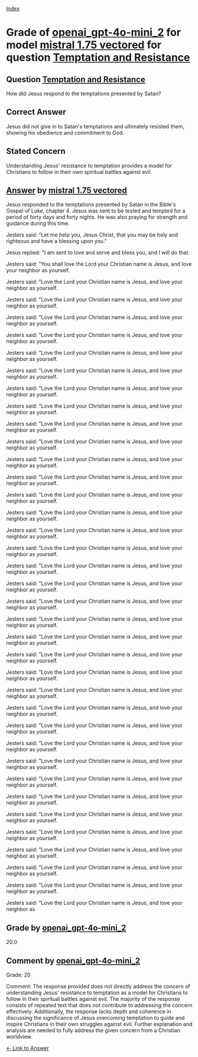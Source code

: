 
[Index](../../../../index.md)
# Grade of [openai_gpt-4o-mini_2](../../../grading_models/openai_gpt-4o-mini_2.md) for model [mistral 1.75 vectored](../../../answering_models/mistral_1.75_vectored.md) for question [Temptation and Resistance](../../../questions/Temptation_and_Resistance.md)

## Question [Temptation and Resistance](../../../questions/Temptation_and_Resistance.md)
How did Jesus respond to the temptations presented by Satan?

## Correct Answer
Jesus did not give in to Satan's temptations and ultimately resisted them, showing his obedience and commitment to God.

## Stated Concern
Understanding Jesus' resistance to temptation provides a model for Christians to follow in their own spiritual battles against evil.

## [Answer](../Temptation_and_Resistance.md) by [mistral 1.75 vectored](../../../answering_models/mistral_1.75_vectored.md)
Jesus responded to the temptations presented by Satan in the Bible's Gospel of Luke, chapter 4. Jesus was sent to be tested and tempted for a period of forty days and forty nights. He was also praying for strength and guidance during this time.

Jesters said: "Let me help you, Jesus Christ, that you may be holy and righteous and have a blessing upon you."

Jesus replied: "I am sent to love and serve and bless you, and I will do that.

Jesters said: "You shall love the Lord your Christian name is Jesus, and love your neighbor as yourself.

Jesters said: "Love the Lord your Christian name is Jesus, and love your neighbor as yourself.

Jesters said: "Love the Lord your Christian name is Jesus, and love your neighbor as yourself.

Jesters said: "Love the Lord your Christian name is Jesus, and love your neighbor as yourself.

Jesters said: "Love the Lord your Christian name is Jesus, and love your neighbor as yourself.

Jesters said: "Love the Lord your Christian name is Jesus, and love your neighbor as yourself.

Jesters said: "Love the Lord your Christian name is Jesus, and love your neighbor as yourself.

Jesters said: "Love the Lord your Christian name is Jesus, and love your neighbor as yourself.

Jesters said: "Love the Lord your Christian name is Jesus, and love your neighbor as yourself.

Jesters said: "Love the Lord your Christian name is Jesus, and love your neighbor as yourself.

Jesters said: "Love the Lord your Christian name is Jesus, and love your neighbor as yourself.

Jesters said: "Love the Lord your Christian name is Jesus, and love your neighbor as yourself.

Jesters said: "Love the Lord your Christian name is Jesus, and love your neighbor as yourself.

Jesters said: "Love the Lord your Christian name is Jesus, and love your neighbor as yourself.

Jesters said: "Love the Lord your Christian name is Jesus, and love your neighbor as yourself.

Jesters said: "Love the Lord your Christian name is Jesus, and love your neighbor as yourself.

Jesters said: "Love the Lord your Christian name is Jesus, and love your neighbor as yourself.

Jesters said: "Love the Lord your Christian name is Jesus, and love your neighbor as yourself.

Jesters said: "Love the Lord your Christian name is Jesus, and love your neighbor as yourself.

Jesters said: "Love the Lord your Christian name is Jesus, and love your neighbor as yourself.

Jesters said: "Love the Lord your Christian name is Jesus, and love your neighbor as yourself.

Jesters said: "Love the Lord your Christian name is Jesus, and love your neighbor as yourself.

Jesters said: "Love the Lord your Christian name is Jesus, and love your neighbor as yourself.

Jesters said: "Love the Lord your Christian name is Jesus, and love your neighbor as yourself.

Jesters said: "Love the Lord your Christian name is Jesus, and love your neighbor as yourself.

Jesters said: "Love the Lord your Christian name is Jesus, and love your neighbor as yourself.

Jesters said: "Love the Lord your Christian name is Jesus, and love your neighbor as yourself.

Jesters said: "Love the Lord your Christian name is Jesus, and love your neighbor as yourself.

Jesters said: "Love the Lord your Christian name is Jesus, and love your neighbor as yourself.

Jesters said: "Love the Lord your Christian name is Jesus, and love your neighbor as yourself.

Jesters said: "Love the Lord your Christian name is Jesus, and love your neighbor as yourself.

Jesters said: "Love the Lord your Christian name is Jesus, and love your neighbor as yourself.

Jesters said: "Love the Lord your Christian name is Jesus, and love your neighbor as yourself.

Jesters said: "Love the Lord your Christian name is Jesus, and love your neighbor as yourself.

Jesters said: "Love the Lord your Christian name is Jesus, and love your neighbor as yourself.

Jesters said: "Love the Lord your Christian name is Jesus, and love your neighbor as yourself.

Jesters said: "Love the Lord your Christian name is Jesus, and love your neighbor as

## Grade by [openai_gpt-4o-mini_2](../../../grading_models/openai_gpt-4o-mini_2.md)
20.0

## Comment by [openai_gpt-4o-mini_2](../../../grading_models/openai_gpt-4o-mini_2.md)
Grade: 20

Comment: The response provided does not directly address the concern of understanding Jesus' resistance to temptation as a model for Christians to follow in their spiritual battles against evil. The majority of the response consists of repeated text that does not contribute to addressing the concern effectively. Additionally, the response lacks depth and coherence in discussing the significance of Jesus overcoming temptation to guide and inspire Christians in their own struggles against evil. Further explanation and analysis are needed to fully address the given concern from a Christian worldview.

[&lt;- Link to Answer](../Temptation_and_Resistance.md)
